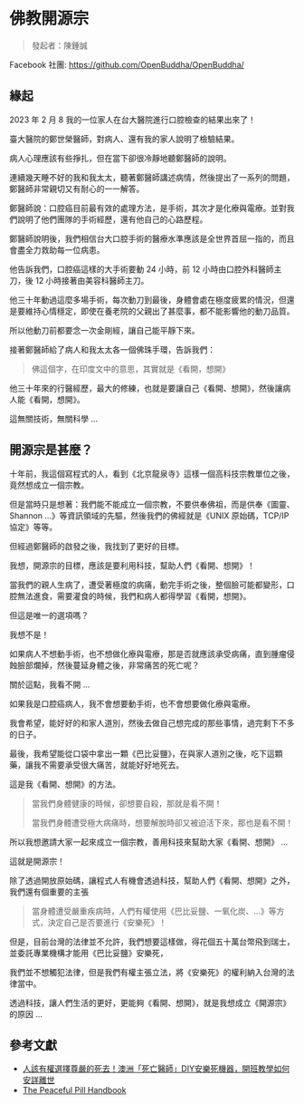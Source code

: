 # 佛教開源宗

> 發起者：陳鍾誠

Facebook 社團: https://github.com/OpenBuddha/OpenBuddha/

## 緣起

2023 年 2 月 8 我的一位家人在台大醫院進行口腔檢查的結果出來了！

臺大醫院的鄭世榮醫師，對病人、還有我的家人說明了檢驗結果。

病人心理應該有些掙扎，但在當下卻很冷靜地聽鄭醫師的說明。

連續幾天睡不好的我和我太太，聽著鄭醫師講述病情，然後提出了一系列的問題，鄭醫師非常親切又有耐心的一一解答。

鄭醫師說：口腔癌目前最有效的處理方法，是手術，其次才是化療與電療。並對我們說明了他們團隊的手術經歷，還有他自己的心路歷程。

鄭醫師說明後，我們相信台大口腔手術的醫療水準應該是全世界首屈一指的，而且會盡全力救助每一位病患。

他告訴我們，口腔癌這樣的大手術要動 24 小時，前 12 小時由口腔外科醫師主刀，後 12 小時接著由美容科醫師主刀。

他三十年動過這麼多場手術，每次動刀到最後，身體會處在極度疲累的情況，但還是要維持心情穩定，即使在養老院的父親出了甚麼事，都不能影響他的動刀品質。

所以他動刀前都要念一次金剛經，讓自己能平靜下來。

接著鄭醫師給了病人和我太太各一個佛珠手環，告訴我們：

> 佛這個字，在印度文中的意思，其實就是《看開，想開》

他三十年來的行醫經歷，最大的修練，也就是要讓自己《看開、想開》，然後讓病人能《看開，想開》。

這無關技術，無關科學 ...

## 開源宗是甚麼？

十年前，我這個寫程式的人，看到《北京龍泉寺》這樣一個高科技宗教單位之後，竟然想成立一個宗教。

但是當時只是想著：我們能不能成立一個宗教，不要供奉佛祖，而是供奉《圖靈、Shannon ...》等資訊領域的先驅，然後我們的佛經就是《UNIX 原始碼，TCP/IP 協定》等等。

但經過鄭醫師的啟發之後，我找到了更好的目標。

我想，開源宗的目標，應該是要利用科技，幫助人們《看開、想開》！

當我們的親人生病了，遭受著極度的病痛，動完手術之後，整個臉可能都變形，口腔無法進食，需要灌食的時候，我們和病人都得學習《看開，想開》。

但這是唯一的選項嗎？

我想不是！

如果病人不想動手術，也不想做化療與電療，那是否就應該承受病痛，直到腫瘤侵蝕臉部爛掉，然後蔓延身體之後，非常痛苦的死亡呢？

關於這點，我看不開 ...

如果我是口腔癌病人，我不會想要動手術，也不會想要做化療與電療。

我會希望，能好好的和家人道別，然後去做自己想完成的那些事情，過完剩下不多的日子。

最後，我希望能從口袋中拿出一顆《巴比妥鹽》，在與家人道別之後，吃下這顆藥，讓我不需要承受很大痛苦，就能好好地死去。

這是我《看開、想開》的方法。

> 當我們身體健康的時候，卻想要自殺，那就是看不開！
> 
> 當我們身體遭受極大病痛時，想要解脫時卻又被迫活下來，那也是看不開！

所以我想邀請大家一起來成立一個宗教，善用科技來幫助大家《看開、想開》 ...

這就是開源宗！

除了透過開放原始碼，讓程式人有機會透過科技，幫助人們《看開、想開》之外，我們還有個重要的主張

> 當身體遭受嚴重疾病時，人們有權使用《巴比妥鹽、一氧化炭、...》等方式，決定自己是否要進行《安樂死》！

但是，目前台灣的法律並不允許，我們想要這樣做，得花個五十萬台幣飛到瑞士，並委託專業機構才能用《巴比妥鹽》安樂死，

我們並不想觸犯法律，但是我們有權主張立法，將《安樂死》的權利納入台灣的法律當中。

透過科技，讓人們生活的更好，更能夠《看開、想開》，就是我想成立《開源宗》的原因 ...

## 參考文獻

* [人該有權選擇尊嚴的死去！澳洲「死亡醫師」DIY安樂死機器，開班教學如何安詳離世](https://www.storm.mg/lifestyle/437887)
* [The Peaceful Pill Handbook](https://www.peacefulpillhandbook.com/about-the-handbook/book-contents/)
